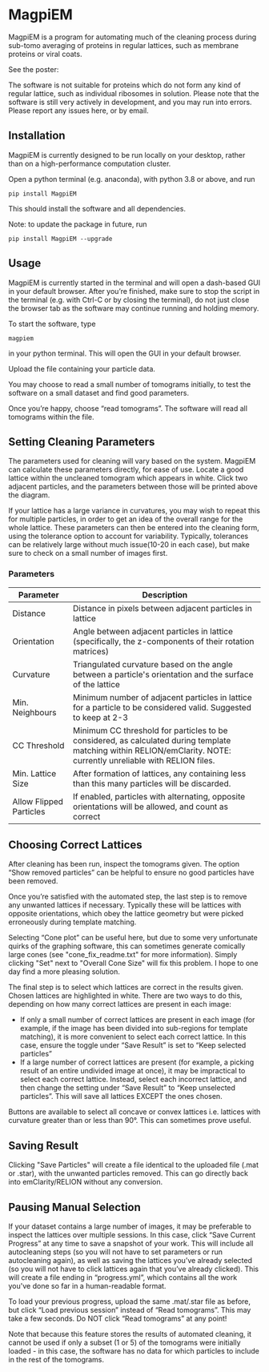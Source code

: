 # MagpiEM
MagpiEM is a program for automating much of the cleaning process during sub-tomo averaging of proteins in regular lattices, such as membrane proteins or viral coats. 

See the poster: 

The software is not suitable for proteins which do not form any kind of regular lattice, such as individual ribosomes in solution. 
Please note that the software is still very actively in development, and you may run into errors. Please report any issues here, or by email.

## Installation
MagpiEM is currently designed to be run locally on your desktop, rather than on a high-performance computation cluster. 

Open a python terminal (e.g. anaconda), with python 3.8 or above, and run

    pip install MagpiEM
This should install the software and all dependencies.

Note: to update the package in future, run

    pip install MagpiEM --upgrade

## Usage
MagpiEM is currently started in the terminal and will open a dash-based GUI in your default browser. After you’re finished, make sure to stop the script in the terminal (e.g. with Ctrl-C or by closing the terminal), do not just close the browser tab as the software may continue running and holding memory.

To start the software, type 

    magpiem
 in your python terminal. This will open the GUI in your default browser.
 
Upload the file containing your particle data.

You may choose to read a small number of tomograms initially, to test the software on a small dataset and find good parameters.

Once you’re happy, choose “read tomograms”. The software will read all tomograms within the file.

## Setting Cleaning Parameters
The parameters used for cleaning will vary based on the system. MagpiEM can calculate these parameters directly, for ease of use. Locate a good lattice within the uncleaned tomogram which appears in white. Click two adjacent particles, and the parameters between those will be printed above the diagram.

If your lattice has a large variance in curvatures, you may wish to repeat this for multiple particles, in order to get an idea of the overall range for the whole lattice. These parameters can then be entered into the cleaning form, using the tolerance option to account for variability. Typically, tolerances can be relatively large without much issue(10-20 in each case), but make sure to check on a small number of images first.

### Parameters
| Parameter | Description |
| ----------- | ----------- | 
| Distance      | Distance in pixels between adjacent particles in lattice | 
| Orientation   | Angle between adjacent particles in lattice (specifically, the z-components of their rotation matrices) |
| Curvature   | Triangulated curvature based on the angle between a particle's orientation and the surface of the lattice | 
| Min. Neighbours | Minimum number of adjacent particles in lattice for a particle to be considered valid. Suggested to keep at 2-3| 
| CC Threshold | Minimum CC threshold for particles to be considered, as calculated during template matching within RELION/emClarity. NOTE: currently unreliable with RELION files. |
| Min. Lattice Size | After formation of lattices, any containing less than this many particles will be discarded. |
| Allow Flipped Particles | If enabled, particles with alternating, opposite orientations will be allowed, and count as correct |

## Choosing Correct Lattices
After cleaning has been run, inspect the tomograms given. The option “Show removed particles” can be helpful to ensure no good particles have been removed. 

Once you’re satisfied with the automated step, the last step is to remove any unwanted lattices if necessary. Typically these will be lattices with opposite orientations, which obey the lattice geometry but were picked erroneously during template matching.

Selecting “Cone plot” can be useful here, but due to some very unfortunate quirks of the graphing software, this can sometimes generate comically large cones (see "cone_fix_readme.txt" for more information). Simply clicking "Set" next to "Overall Cone Size" will fix this problem. I hope to one day find a more pleasing solution.

The final step is to select which lattices are correct in the results given. Chosen lattices are highlighted in white. There are two ways to do this, depending on how many correct lattices are present in each image:
*	If only a small number of correct lattices are present in each image (for example, if the image has been divided into sub-regions for template matching), it is more convenient to select each correct lattice. In this case, ensure the toggle under “Save Result” is set to “Keep selected particles”
*	If a large number of correct lattices are present (for example, a picking result of an entire undivided image at once), it may be impractical to select each correct lattice. Instead, select each incorrect lattice, and then change the setting under “Save Result” to “Keep unselected particles”. This will save all lattices EXCEPT the ones chosen.

Buttons are available to select all concave or convex lattices i.e. lattices with curvature greater than or less than 90°. This can sometimes prove useful.

## Saving Result
Clicking "Save Particles" will create a file identical to the uploaded file (.mat or .star), with the unwanted particles removed. This can go directly back into emClarity/RELION without any conversion.


## Pausing Manual Selection
If your dataset contains a large number of images, it may be preferable to inspect the lattices over multiple sessions. In this case, click “Save Current Progress” at any time to save a snapshot of your work. This will include all autocleaning steps (so you will not have to set parameters or run autocleaning again), as well as saving the lattices you’ve already selected (so you will not have to click lattices again that you’ve already clicked). This will create a file ending in “progress.yml”, which contains all the work you've done so far in a human-readable format.

To load your previous progress, upload the same .mat/.star file as before, but click “Load previous session” instead of “Read tomograms”. This may take a few seconds. Do NOT click “Read tomograms” at any point!
 
Note that because this feature stores the results of automated cleaning, it cannot be used if only a subset (1 or 5) of the tomograms were initially loaded - in this case, the software has no data for which particles to include in the rest of the tomograms.
